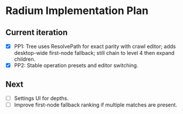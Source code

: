 # Radium Implementation Plan

## Current iteration
- [x] PP1: Tree uses ResolvePath for exact parity with crawl editor; adds desktop-wide first-node fallback; still chain to level 4 then expand children.
- [x] PP2: Stable operation presets and editor switching.

## Next
- [ ] Settings UI for depths.
- [ ] Improve first-node fallback ranking if multiple matches are present.
